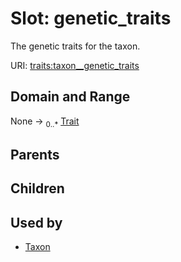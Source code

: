 
# Slot: genetic_traits


The genetic traits for the taxon.

URI: [traits:taxon__genetic_traits](http://w3id.org/ontogpt/traits/taxon__genetic_traits)


## Domain and Range

None &#8594;  <sub>0..\*</sub> [Trait](Trait.md)

## Parents


## Children


## Used by

 * [Taxon](Taxon.md)

